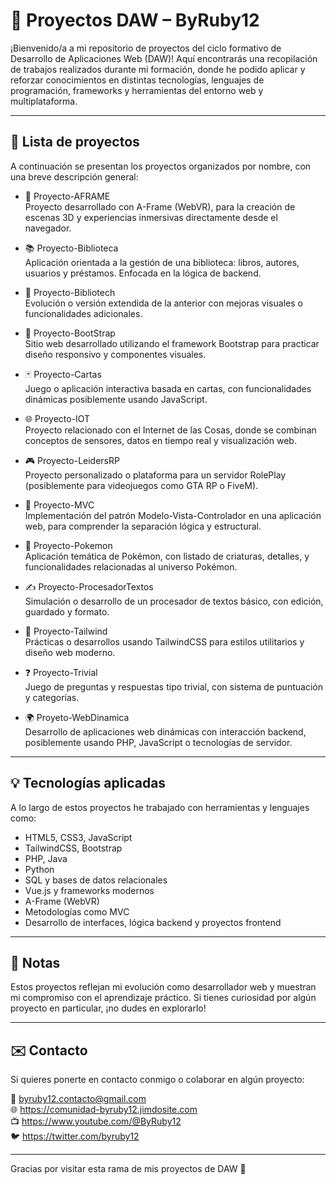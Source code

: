 # 📁 Proyectos DAW – ByRuby12

¡Bienvenido/a a mi repositorio de proyectos del ciclo formativo de Desarrollo de Aplicaciones Web (DAW)! Aquí encontrarás una recopilación de trabajos realizados durante mi formación, donde he podido aplicar y reforzar conocimientos en distintas tecnologías, lenguajes de programación, frameworks y herramientas del entorno web y multiplataforma.

---

## 🚀 Lista de proyectos

A continuación se presentan los proyectos organizados por nombre, con una breve descripción general:

- 🔷 Proyecto-AFRAME  
  Proyecto desarrollado con A-Frame (WebVR), para la creación de escenas 3D y experiencias inmersivas directamente desde el navegador.

- 📚 Proyecto-Biblioteca  
  Aplicación orientada a la gestión de una biblioteca: libros, autores, usuarios y préstamos. Enfocada en la lógica de backend.

- 📖 Proyecto-Bibliotech  
  Evolución o versión extendida de la anterior con mejoras visuales o funcionalidades adicionales.

- 🎨 Proyecto-BootStrap  
  Sitio web desarrollado utilizando el framework Bootstrap para practicar diseño responsivo y componentes visuales.

- 🃏 Proyecto-Cartas  
  Juego o aplicación interactiva basada en cartas, con funcionalidades dinámicas posiblemente usando JavaScript.

- 🌐 Proyecto-IOT  
  Proyecto relacionado con el Internet de las Cosas, donde se combinan conceptos de sensores, datos en tiempo real y visualización web.

- 🎮 Proyecto-LeidersRP  
  Proyecto personalizado o plataforma para un servidor RolePlay (posiblemente para videojuegos como GTA RP o FiveM).

- 🧱 Proyecto-MVC  
  Implementación del patrón Modelo-Vista-Controlador en una aplicación web, para comprender la separación lógica y estructural.

- 🐾 Proyecto-Pokemon  
  Aplicación temática de Pokémon, con listado de criaturas, detalles, y funcionalidades relacionadas al universo Pokémon.

- ✍️ Proyecto-ProcesadorTextos  
  Simulación o desarrollo de un procesador de textos básico, con edición, guardado y formato.

- 💨 Proyecto-Tailwind  
  Prácticas o desarrollos usando TailwindCSS para estilos utilitarios y diseño web moderno.

- ❓ Proyecto-Trivial  
  Juego de preguntas y respuestas tipo trivial, con sistema de puntuación y categorías.

- 🌍 Proyeto-WebDinamica  
  Desarrollo de aplicaciones web dinámicas con interacción backend, posiblemente usando PHP, JavaScript o tecnologías de servidor.

---

## 💡 Tecnologías aplicadas

A lo largo de estos proyectos he trabajado con herramientas y lenguajes como:

- HTML5, CSS3, JavaScript
- TailwindCSS, Bootstrap
- PHP, Java
- Python
- SQL y bases de datos relacionales
- Vue.js y frameworks modernos
- A-Frame (WebVR)
- Metodologías como MVC
- Desarrollo de interfaces, lógica backend y proyectos frontend

---

## 📌 Notas

Estos proyectos reflejan mi evolución como desarrollador web y muestran mi compromiso con el aprendizaje práctico. Si tienes curiosidad por algún proyecto en particular, ¡no dudes en explorarlo!

---

## ✉️ Contacto

Si quieres ponerte en contacto conmigo o colaborar en algún proyecto:

📧 byruby12.contacto@gmail.com  
🌐 https://comunidad-byruby12.jimdosite.com  
📺 https://www.youtube.com/@ByRuby12  
🐦 https://twitter.com/byruby12

---

Gracias por visitar esta rama de mis proyectos de DAW 🚀
